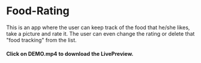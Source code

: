 # Food-Rating
This is an app where the user can keep track of the food that he/she likes, take a picture and rate it. The user can even change the rating or delete that "food tracking" from the list.

#### Click on DEMO.mp4 to download the LivePreview.

